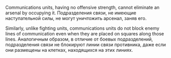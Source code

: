 
Communications units, having no offensive strength, cannot eliminate an arsenal by occupying it.
Подразделения связи, не имеющие наступательной силы, не могут уничтожить арсенал, заняв его.

Similarly, unlike fighting units, communications units do not block enemy lines of communication even when they are placed on squares along those lines.
Аналогичным образом, в отличие от боевых подразделений, подразделения связи не блокируют линии связи противника, даже если они размещены на клетках, находящихся на этих линиях.
